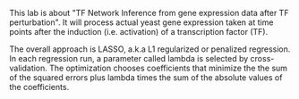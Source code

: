 This lab is about "TF Network Inference from gene expression data after TF perturbation". It will process actual yeast gene expression taken at time points after the induction (i.e. activation) of a transcription factor (TF).

The overall approach is LASSO, a.k.a L1 regularized or penalized regression. In each regression run, a parameter called lambda is selected by cross-validation. The optimization chooses coefficients that minimize the the sum of the squared errors plus lambda times the sum of the absolute values of the coefficients. 
